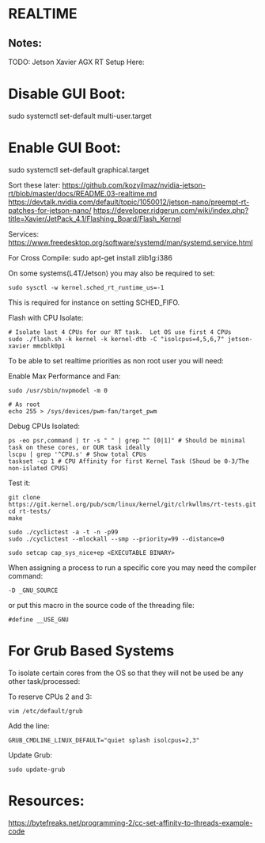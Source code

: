 

# REALTIME


## Notes:

TODO:
Jetson Xavier AGX RT Setup Here:

# Disable GUI Boot:
sudo systemctl set-default multi-user.target
# Enable GUI Boot:
sudo systemctl set-default graphical.target

Sort these later:
https://github.com/kozyilmaz/nvidia-jetson-rt/blob/master/docs/README.03-realtime.md
https://devtalk.nvidia.com/default/topic/1050012/jetson-nano/preempt-rt-patches-for-jetson-nano/
https://developer.ridgerun.com/wiki/index.php?title=Xavier/JetPack_4.1/Flashing_Board/Flash_Kernel

Services:
https://www.freedesktop.org/software/systemd/man/systemd.service.html

For Cross Compile:
sudo apt-get install zlib1g:i386


On some systems(L4T/Jetson) you may also be required to set:
```
sudo sysctl -w kernel.sched_rt_runtime_us=-1
```
This is required for instance on setting SCHED_FIFO.

Flash with CPU Isolate:

```
# Isolate last 4 CPUs for our RT task.  Let OS use first 4 CPUs
sudo ./flash.sh -k kernel -k kernel-dtb -C "isolcpus=4,5,6,7" jetson-xavier mmcblk0p1
```

To be able to set realtime priorities as non root user you will need:

Enable Max Performance and Fan:
```
sudo /usr/sbin/nvpmodel -m 0

# As root
echo 255 > /sys/devices/pwm-fan/target_pwm 
```

Debug CPUs Isolated:
```
ps -eo psr,command | tr -s " " | grep "^ [0|1]" # Should be minimal task on these cores, or OUR task ideally
lscpu | grep '^CPU.s' # Show total CPUs
taskset -cp 1 # CPU Affinity for first Kernel Task (Shoud be 0-3/The non-islated CPUS)
```
Test it:


```
git clone https://git.kernel.org/pub/scm/linux/kernel/git/clrkwllms/rt-tests.git
cd rt-tests/
make

sudo ./cyclictest -a -t -n -p99
sudo ./cyclictest --mlockall --smp --priority=99 --distance=0
```

```
sudo setcap cap_sys_nice+ep <EXECUTABLE BINARY>
```


When assigning a process to run a specific core you may need the compiler command:
```
-D _GNU_SOURCE
```

or put this macro in the source code of the threading file:
```
#define __USE_GNU
```



# For Grub Based Systems
To isolate certain cores from the OS so that they will not be used be any other task/processed:

To reserve CPUs 2 and 3:
```
vim /etc/default/grub
```

Add the line:
```
GRUB_CMDLINE_LINUX_DEFAULT="quiet splash isolcpus=2,3"
```

Update Grub:
```
sudo update-grub
```


# Resources:

https://bytefreaks.net/programming-2/cc-set-affinity-to-threads-example-code

